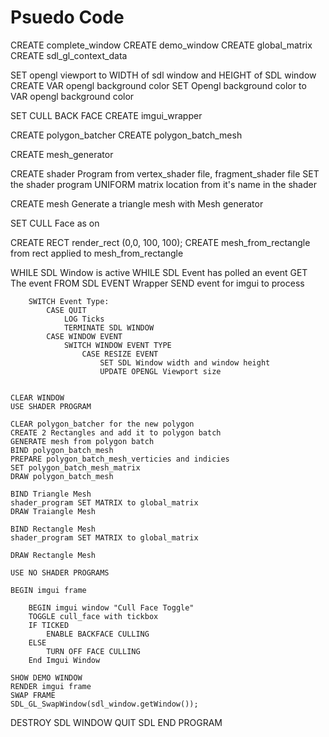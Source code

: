 


# Psuedo Code

CREATE complete_window
CREATE demo_window
CREATE global_matrix
CREATE sdl_gl_context_data


SET opengl viewport to WIDTH of sdl window and HEIGHT of SDL window
CREATE VAR opengl background color
SET Opengl background color to VAR opengl background color

SET CULL BACK FACE
CREATE imgui_wrapper

CREATE polygon_batcher
CREATE polygon_batch_mesh

CREATE mesh_generator

CREATE shader Program from vertex_shader file, fragment_shader file
SET the shader program UNIFORM matrix location from it's name in the shader

CREATE mesh
Generate a triangle mesh with Mesh generator

SET CULL Face as on

   
CREATE RECT render_rect (0,0, 100, 100);
CREATE mesh_from_rectangle from rect applied to mesh_from_rectangle

WHILE SDL Window is active
    WHILE SDL Event has polled an event
        GET The event FROM SDL EVENT Wrapper
        SEND event for imgui to process
        
        SWITCH Event Type:
            CASE QUIT
                LOG Ticks
                TERMINATE SDL WINDOW
            CASE WINDOW EVENT
                SWITCH WINDOW EVENT TYPE
                    CASE RESIZE EVENT
                        SET SDL Window width and window height
                        UPDATE OPENGL Viewport size


    CLEAR WINDOW
    USE SHADER PROGRAM

    CLEAR polygon_batcher for the new polygon
    CREATE 2 Rectangles and add it to polygon batch
    GENERATE mesh from polygon batch
    BIND polygon_batch_mesh
    PREPARE polygon_batch_mesh_verticies and indicies
    SET polygon_batch_mesh_matrix
    DRAW polygon_batch_mesh

    BIND Triangle Mesh
    shader_program SET MATRIX to global_matrix
    DRAW Traiangle Mesh

    BIND Rectangle Mesh
    shader_program SET MATRIX to global_matrix

    DRAW Rectangle Mesh

    USE NO SHADER PROGRAMS

    BEGIN imgui frame
        
        BEGIN imgui window "Cull Face Toggle"
        TOGGLE cull_face with tickbox
        IF TICKED
            ENABLE BACKFACE CULLING
        ELSE
            TURN OFF FACE CULLING
        End Imgui Window

    SHOW DEMO WINDOW    
    RENDER imgui frame
    SWAP FRAME
    SDL_GL_SwapWindow(sdl_window.getWindow());
DESTROY SDL WINDOW
QUIT SDL
END PROGRAM
